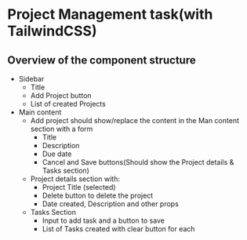 # Project Management task(with TailwindCSS)

## Overview of the component structure
* Sidebar
  * Title
  * Add Project button
  * List of created Projects
* Main content
  * Add project should show/replace the content in the Man content section with a form
    * Title
    * Description
    * Due date
    * Cancel and Save buttons(Should show the Project details & Tasks section)
  * Project details section with:
    * Project Title (selected)
    * Delete button to delete the project
    * Date created, Description and other props
  * Tasks Section
    * Input to add task and a button to save
    * List of Tasks created with clear button for each